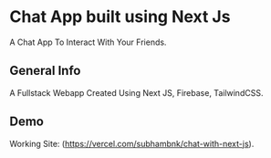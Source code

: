 # Chat App built using Next Js 

A Chat App To Interact With Your Friends.

## General Info

A Fullstack Webapp Created Using Next JS, Firebase, TailwindCSS.

## Demo

Working Site: (https://vercel.com/subhambnk/chat-with-next-js).
